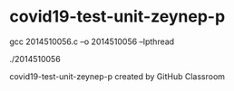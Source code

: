 # covid19-test-unit-zeynep-p

gcc 2014510056.c –o 2014510056 –lpthread 

./2014510056

covid19-test-unit-zeynep-p created by GitHub Classroom
